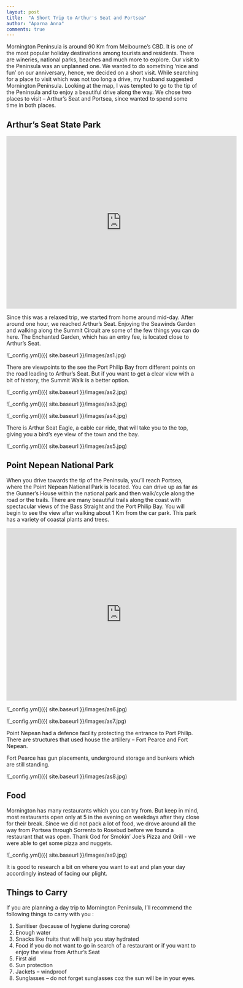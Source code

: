 ```yaml
---
layout: post
title:  "A Short Trip to Arthur's Seat and Portsea"
author: "Aparna Anna"
comments: true
---
```

Mornington Peninsula is around 90 Km from Melbourne’s CBD. It is one of the most popular holiday destinations among tourists and residents. There are wineries, national parks, beaches and much more to explore. 
Our visit to the Peninsula was an unplanned one. We wanted to do something ‘nice and fun’ on our anniversary, hence, we decided on a short visit. While searching for a place to visit which was not too long a drive, my husband suggested Mornington Peninsula. Looking at the map, I was tempted to go to the tip of the Peninsula and to enjoy a beautiful drive along the way. We chose two places to visit – Arthur’s Seat and Portsea, since wanted to spend some time in both places. 

## Arthur’s Seat State Park

<iframe src="https://www.google.com/maps/embed?pb=!1m18!1m12!1m3!1d25027.610728078715!2d144.94298033087696!3d-38.36167914741605!2m3!1f0!2f0!3f0!3m2!1i1024!2i768!4f13.1!3m3!1m2!1s0x6ad5c61d5808004d%3A0x5045675218cfcd0!2sArthurs%20Seat%20VIC%203936!5e0!3m2!1sen!2sau!4v1591057981056!5m2!1sen!2sau" width="600" height="450" frameborder="0" style="border:0;" allowfullscreen="" aria-hidden="false" tabindex="0"></iframe>

Since this was a relaxed trip, we started from home around mid-day. After around one hour, we reached Arthur’s Seat. Enjoying the Seawinds Garden and walking along the Summit Circuit are some of the  few things you can do here. The Enchanted Garden, which has an entry fee, is located close to Arthur’s Seat. 

![_config.yml]({{ site.baseurl }}/images/as1.jpg)

There are viewpoints to the see the Port Philip Bay from different points on the road leading to Arthur’s Seat. But if you want to get a clear view with a bit of history, the Summit Walk is a better option. 

![_config.yml]({{ site.baseurl }}/images/as2.jpg)

![_config.yml]({{ site.baseurl }}/images/as3.jpg)

![_config.yml]({{ site.baseurl }}/images/as4.jpg)

There is Arthur Seat Eagle, a cable car ride, that will take you to the top, giving you a bird’s eye view of the town and the bay.

![_config.yml]({{ site.baseurl }}/images/as5.jpg)

## Point Nepean National Park

When you drive towards the tip of the Peninsula, you’ll reach Portsea, where the Point Nepean National Park is located. You can drive up as far as the Gunner’s House within the national park and then walk/cycle along the road or the trails. There are many beautiful trails along the coast with spectacular views of the Bass Straight and the Port Philip Bay. You will begin to see the view after walking about 1 Km from the car park. This park has a variety of coastal plants and trees. 

<iframe src="https://www.google.com/maps/embed?pb=!1m18!1m12!1m3!1d25043.805169393483!2d144.66662777558423!3d-38.314814884201795!2m3!1f0!2f0!3f0!3m2!1i1024!2i768!4f13.1!3m3!1m2!1s0x6ad4360d3e54f199%3A0x1a5a83f4687876da!2sPoint%20Nepean%20National%20Park!5e0!3m2!1sen!2sau!4v1591057692787!5m2!1sen!2sau" width="600" height="450" frameborder="0" style="border:0;" allowfullscreen="" aria-hidden="false" tabindex="0"></iframe>

![_config.yml]({{ site.baseurl }}/images/as6.jpg)

![_config.yml]({{ site.baseurl }}/images/as7.jpg)

Point Nepean had a defence facility protecting the entrance to Port Philip. There are structures that used house the artillery – Fort Pearce and Fort Nepean. 

Fort Pearce has gun placements, underground storage and bunkers which are still standing. 

![_config.yml]({{ site.baseurl }}/images/as8.jpg)

## Food

Mornington has many restaurants which you can try  from. But keep in mind,  most restaurants open only at 5 in the evening on weekdays after they close for their break. Since we did not pack a lot of food, we drove around all the way from Portsea through Sorrento to Rosebud before we found a restaurant that was open. Thank God for Smokin’ Joe’s Pizza and Grill - we were able to get some pizza and nuggets. 

![_config.yml]({{ site.baseurl }}/images/as9.jpg)

It is good to research a bit on where you want to eat and plan your day accordingly instead of facing our plight. 

## Things to Carry

If you are planning a day trip to Mornington Peninsula, I’ll recommend the following things to carry with you :

1. Sanitiser (because of hygiene during corona)
2. Enough water
3. Snacks like fruits that will help you stay hydrated
4. Food if you do not want to go in search of a restaurant or if you want to enjoy the view from Arthur’s Seat
5. First aid
6. Sun protection
7. Jackets – windproof
8. Sunglasses – do not forget sunglasses coz the sun will be in your eyes.
